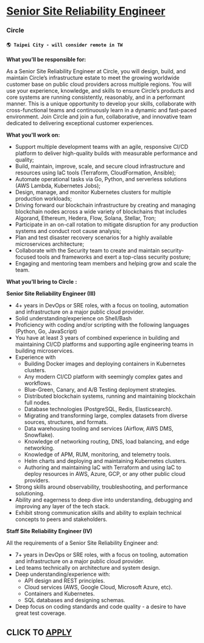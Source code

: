 # [Senior Site Reliability Engineer](https://www.remotewlb.com/apply/senior-site-reliability-engineer-126021)  
### Circle  
#### `🌎 Taipei City - will consider remote in TW`  

**What you’ll be responsible for:**

As a Senior Site Reliability Engineer at Circle, you will design, build, and maintain Circle’s infrastructure estate to meet the growing worldwide customer base on public cloud providers across multiple regions. You will use your experience, knowledge, and skills to ensure Circle’s products and core systems are running consistently, reasonably, and in a performant manner. This is a unique opportunity to develop your skills, collaborate with cross-functional teams and continuously learn in a dynamic and fast-paced environment. Join Circle and join a fun, collaborative, and innovative team dedicated to delivering exceptional customer experiences.

**What you'll work on:**

  * Support multiple development teams with an agile, responsive CI/CD platform to deliver high-quality builds with measurable performance and quality;
  * Build, maintain, improve, scale, and secure cloud infrastructure and resources using IaC tools (Terraform, CloudFormation, Ansible);
  * Automate operational tasks via Go, Python, and serverless solutions (AWS Lambda, Kubernetes Jobs);
  * Design, manage, and monitor Kubernetes clusters for multiple production workloads;
  * Driving forward our blockchain infrastructure by creating and managing blockchain nodes across a wide variety of blockchains that includes Algorand, Ethereum, Hedera, Flow, Solana, Stellar, Tron;
  * Participate in an on-call rotation to mitigate disruption for any production systems and conduct root cause analysis;
  * Plan and test disaster recovery scenarios for a highly available microservices architecture;
  * Collaborate with the Security team to create and maintain security-focused tools and frameworks and exert a top-class security posture;
  * Engaging and mentoring team members and helping grow and scale the team.

**What you’ll bring to Circle** **:**

**Senior Site Reliability Engineer (III)**

  * 4+ years in DevOps or SRE roles, with a focus on tooling, automation and infrastructure on a major public cloud provider.
  * Solid understanding/experience on Shell/Bash
  * Proficiency with coding and/or scripting with the following languages (Python, Go, JavaScript)
  * You have at least 3 years of combined experience in building and maintaining CI/CD platforms and supporting agile engineering teams in building microservices.
  * Experience with 
    * Building Docker images and deploying containers in Kubernetes clusters.
    * Any modern CI/CD platform with seemingly complex gates and workflows.
    * Blue-Green, Canary, and A/B Testing deployment strategies.
    * Distributed blockchain systems, running and maintaining blockchain full nodes.
    * Database technologies (PostgreSQL, Redis, Elasticsearch).
    * Migrating and transforming large, complex datasets from diverse sources, structures, and formats.
    * Data warehousing tooling and services (Airflow, AWS DMS, Snowflake).
    * Knowledge of networking routing, DNS, load balancing, and edge networking.
    * Knowledge of APM, RUM, monitoring, and telemetry tools.
    * Helm charts and deploying and maintaining Kubernetes clusters.
    * Authoring and maintaining IaC with Terraform and using IaC to deploy resources in AWS, Azure, GCP, or any other public cloud providers.
  * Strong skills around observability, troubleshooting, and performance solutioning.
  * Ability and eagerness to deep dive into understanding, debugging and improving any layer of the tech stack.
  * Exhibit strong communication skills and ability to explain technical concepts to peers and stakeholders.

**Staff Site Reliability Engineer (IV)**

All the requirements of a Senior Site Reliability Engineer and:

  * 7+ years in DevOps or SRE roles, with a focus on tooling, automation and infrastructure on a major public cloud provider.
  * Led teams technically on architecture and system design.
  * Deep understanding/experience with: 
    * API design and REST principles.
    * Cloud services (AWS, Google Cloud, Microsoft Azure, etc).
    * Containers and Kubernetes.
    * SQL databases and designing schemas.
  * Deep focus on coding standards and code quality - a desire to have great test coverage.

  
## CLICK TO [APPLY](https://www.remotewlb.com/apply/senior-site-reliability-engineer-126021)

